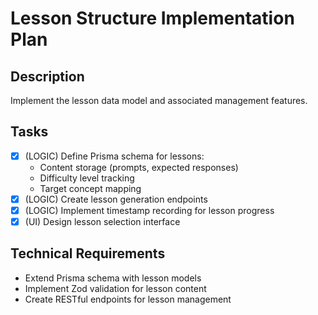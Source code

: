 # Lesson Structure Implementation Plan

## Description
Implement the lesson data model and associated management features.

## Tasks
- [x] (LOGIC) Define Prisma schema for lessons:
  - Content storage (prompts, expected responses)
  - Difficulty level tracking
  - Target concept mapping
- [x] (LOGIC) Create lesson generation endpoints
- [x] (LOGIC) Implement timestamp recording for lesson progress
- [x] (UI) Design lesson selection interface

## Technical Requirements
- Extend Prisma schema with lesson models
- Implement Zod validation for lesson content
- Create RESTful endpoints for lesson management